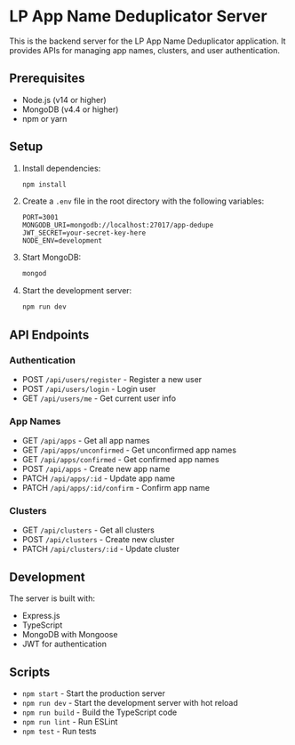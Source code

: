 # LP App Name Deduplicator Server

This is the backend server for the LP App Name Deduplicator application. It provides APIs for managing app names, clusters, and user authentication.

## Prerequisites

- Node.js (v14 or higher)
- MongoDB (v4.4 or higher)
- npm or yarn

## Setup

1. Install dependencies:
   ```bash
   npm install
   ```

2. Create a `.env` file in the root directory with the following variables:
   ```
   PORT=3001
   MONGODB_URI=mongodb://localhost:27017/app-dedupe
   JWT_SECRET=your-secret-key-here
   NODE_ENV=development
   ```

3. Start MongoDB:
   ```bash
   mongod
   ```

4. Start the development server:
   ```bash
   npm run dev
   ```

## API Endpoints

### Authentication
- POST `/api/users/register` - Register a new user
- POST `/api/users/login` - Login user
- GET `/api/users/me` - Get current user info

### App Names
- GET `/api/apps` - Get all app names
- GET `/api/apps/unconfirmed` - Get unconfirmed app names
- GET `/api/apps/confirmed` - Get confirmed app names
- POST `/api/apps` - Create new app name
- PATCH `/api/apps/:id` - Update app name
- PATCH `/api/apps/:id/confirm` - Confirm app name

### Clusters
- GET `/api/clusters` - Get all clusters
- POST `/api/clusters` - Create new cluster
- PATCH `/api/clusters/:id` - Update cluster

## Development

The server is built with:
- Express.js
- TypeScript
- MongoDB with Mongoose
- JWT for authentication

## Scripts

- `npm start` - Start the production server
- `npm run dev` - Start the development server with hot reload
- `npm run build` - Build the TypeScript code
- `npm run lint` - Run ESLint
- `npm test` - Run tests 